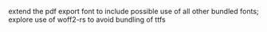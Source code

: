 extend the pdf export font to include possible use of all other bundled fonts; explore use of woff2-rs to avoid bundling of ttfs